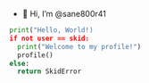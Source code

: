- 👋 Hi, I’m @sane800r41
```python
print("Hello, World!)
if not user == skid:
  print("Welcome to my profile!")
  profile()
else:
  return SkidError
```


<!---
sane800r41/sane800r41 is a ✨ special ✨ repository because its `README.md` (this file) appears on your GitHub profile.
You can click the Preview link to take a look at your changes.
--->
